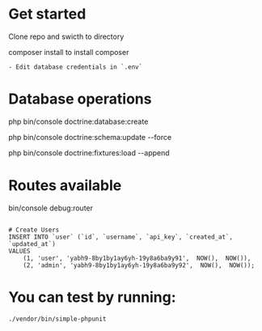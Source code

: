 # Get started


Clone repo and swicth to directory


composer install to install composer

```
- Edit database credentials in `.env`
```

# Database operations
php bin/console doctrine:database:create

php bin/console doctrine:schema:update --force

php bin/console doctrine:fixtures:load --append


# Routes available
bin/console debug:router
```

# Create Users
INSERT INTO `user` (`id`, `username`, `api_key`, `created_at`, `updated_at`)
VALUES
	(1, 'user', 'yabh9-8by1by1ay6yh-19y8a6ba9y91',  NOW(),  NOW()),
	(2, 'admin', 'yabh9-8by1by1ay6yh-19y8a6ba9y92',  NOW(),  NOW());
```

# You can test by running:

`./vendor/bin/simple-phpunit`
